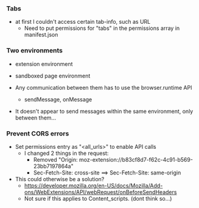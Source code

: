 


### Tabs
- at first I couldn't access certain tab-info, such as URL
	- Need to put permissions for "tabs" in the permissions array in manifest.json


### Two environments
- extension environment
- sandboxed page environment

- Any communication between them has to use the browser.runtime API
	- sendMessage, onMessage
- It doesn't appear to send messages within the same environment, only between them...

### Prevent CORS errors
- Set permissions entry as "<all_urls>" to enable API calls
	- I changed 2 things in the request:
		- Removed "Origin: moz-extension://b83cf8d7-f62c-4c91-b569-23bb7197864a"
		- Sec-Fetch-Site: cross-site  ==>  Sec-Fetch-Site: same-origin 
- This could otherwise be a solution?
	- https://developer.mozilla.org/en-US/docs/Mozilla/Add-ons/WebExtensions/API/webRequest/onBeforeSendHeaders
	- Not sure if this applies to Content_scripts. (dont think so...)

